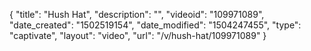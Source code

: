 {
    "title": "Hush Hat",
    "description": "",
    "videoid": "109971089",
    "date_created": "1502519154",
    "date_modified": "1504247455",
    "type": "captivate",
    "layout": "video",
    "url": "\/v\/hush-hat\/109971089"
}